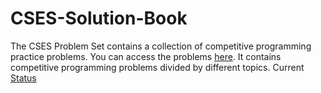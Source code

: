 # CSES-Solution-Book
The CSES Problem Set contains a collection of competitive programming practice problems. You can access the problems [here](https://cses.fi/problemset/). It contains competitive programming problems divided by different topics.
Current [Status](https://cses.fi/problemset/user/32543/)
